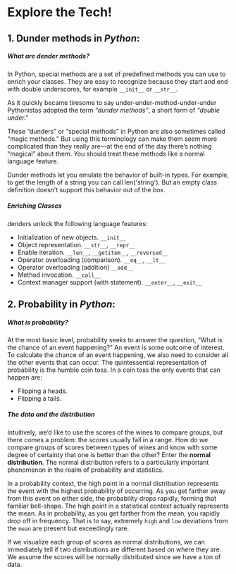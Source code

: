 # Explore the Tech!

## 1. Dunder methods in _Python_:

##### What are dender methods?
In Python, special methods are a set of predefined methods you can use to enrich your classes. 
They are easy to recognize because they start and end with double underscores, for example `__init__` or `__str__`.

As it quickly became tiresome to say under-under-method-under-under Pythonistas adopted the term _“dunder methods”_, a short form of _“double under.”_

These “dunders” or “special methods” in Python are also sometimes called “magic methods.” But using this terminology can make them seem more complicated than they really are—at the end of the day there’s nothing “magical” about them.
You should treat these methods like a normal language feature.

Dunder methods let you emulate the behavior of built-in types. For example, to get the length of a string you can call len('string'). 
But an empty class definition doesn’t support this behavior out of the box.


##### Enriching Classes
denders unlock the following language features:
* Initialization of new objects. `__init__`
* Object representation. `__str__`, `__repr__`
* Enable iteration. `__len__`, `__getitem__`, `__reversed__`
* Operator overloading (comparison). `__eq__`, `__lt__`
* Operator overloading (addition) `__add__`
* Method invocation. `__call__`
* Context manager support (with statement). `__enter__`, `__exit__`



## 2. Probability in _Python_:

##### What is probability?
At the most basic level, probability seeks to answer the question, “What is the chance of an event happening?” An event is some outcome of interest.
To calculate the chance of an event happening, we also need to consider all the other events that can occur. 
The quintessential representation of probability is the humble coin toss. In a coin toss the only events that can happen are:
* Flipping a heads.
* Flipping a tails.

##### The data and the distribution
Intuitively, we’d like to use the scores of the wines to compare groups, but there comes a problem: the scores usually fall in a range. 
How do we compare groups of scores between types of wines and know with some degree of certainty that one is better than the other? 
Enter the **normal distribution**. The normal distribution refers to a particularly important phenomenon in the realm of probability and statistics.

In a probability context, the high point in a normal distribution represents the event with the highest probability of occurring. 
As you get farther away from this event on either side, the probability drops rapidly, forming that familiar bell-shape. 
The high point in a statistical context actually represents the mean. As in probability, as you get farther from the mean, you rapidly drop off in frequency. 
That is to say, extremely `high` and `low` deviations from the `mean` are present but exceedingly rare.

If we visualize each group of scores as normal distributions, we can immediately tell if two distributions are different based on where they are.
We assume the scores will be normally distributed since we have a ton of data.

